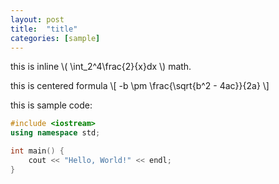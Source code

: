 ```yaml
---
layout: post
title:  "title"
categories: [sample]
---
```


this is inline \\( \int_2^4\frac{2}{x}dx \\) math. 

this is centered formula \\[ -b \pm \frac{\sqrt{b^2 - 4ac}}{2a} \\]

this is sample code:
```c++
#include <iostream>
using namespace std;

int main() {
    cout << "Hello, World!" << endl;
}
```
